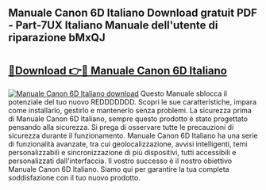 ## Manuale Canon 6D Italiano Download gratuit PDF - Part-7UX Italiano Manuale dell'utente di riparazione bMxQJ

# <h2><a href="http://dfcq0u.blite.top/?on=Manuale+Canon+6D+Italiano">🔗Download 👉🔴 Manuale Canon 6D Italiano</a></h2>

[![Manuale Canon 6D Italiano download](https://i.imgur.com/lujVjoI.png)](http://dfcq0u.blite.top/?on=Manuale+Canon+6D+Italiano)
Questo Manuale sblocca il potenziale del tuo nuovo REDDDDDDD. Scopri le sue caratteristiche, impara come installarlo, gestirlo e mantenerlo senza problemi. La sicurezza prima di Manuale Canon 6D Italiano, sempre questo prodotto è stato progettato pensando alla sicurezza. Si prega di osservare tutte le precauzioni di sicurezza durante il funzionamento. Manuale Canon 6D Italiano ha una serie di funzionalità avanzate, tra cui geolocalizzazione, avvisi intelligenti, temi personalizzabili e sincronizzazione di più dispositivi, tutti accessibili e personalizzati dall'interfaccia. Il vostro successo è il nostro obiettivo Manuale Canon 6D Italiano. Siamo qui per garantire la tua completa soddisfazione con il tuo nuovo prodotto.
